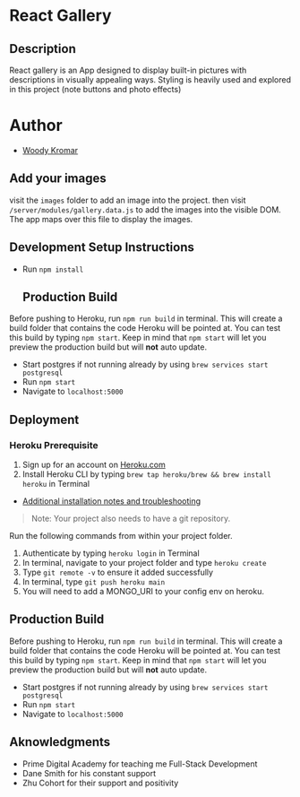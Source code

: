 # React Gallery

## Description
  React gallery is an App designed to display built-in pictures with descriptions in visually appealing ways. Styling is heavily used and explored in this project (note buttons and photo effects) 
  
 # Author
- [Woody Kromar](https://github.com/wkromar)
 
 
 ## Add your images
  visit the `images` folder to add an image into the project. then visit `/server/modules/gallery.data.js` to add the images into the visible DOM. The app maps over this file to display the images.
  
 ## Development Setup Instructions

- Run `npm install`
  
  ## Production Build

Before pushing to Heroku, run `npm run build` in terminal. This will create a build folder that contains the code Heroku will be pointed at. You can test this build by typing `npm start`. Keep in mind that `npm start` will let you preview the production build but will **not** auto update.

- Start postgres if not running already by using `brew services start postgresql`
- Run `npm start`
- Navigate to `localhost:5000`
  
 ## Deployment

### Heroku Prerequisite
1. Sign up for an account on [Heroku.com](https://www.heroku.com/)
2. Install Heroku CLI by typing `brew tap heroku/brew && brew install heroku` in Terminal

- [Additional installation notes and troubleshooting](https://devcenter.heroku.com/articles/heroku-cli#download-and-install)

> Note: Your project also needs to have a git repository.

Run the following commands from within your project folder.

1. Authenticate by typing `heroku login` in Terminal
2. In terminal, navigate to your project folder and type `heroku create`
3. Type `git remote -v` to ensure it added successfully
4. In terminal, type `git push heroku main`
5. You will need to add a MONGO_URI to your config env on heroku.

## Production Build

Before pushing to Heroku, run `npm run build` in terminal. This will create a build folder that contains the code Heroku will be pointed at. You can test this build by typing `npm start`. Keep in mind that `npm start` will let you preview the production build but will **not** auto update.

- Start postgres if not running already by using `brew services start postgresql`
- Run `npm start`
- Navigate to `localhost:5000`
  
## Aknowledgments
   - Prime Digital Academy for teaching me Full-Stack Development
   - Dane Smith for his constant support
   - Zhu Cohort for their support and positivity
